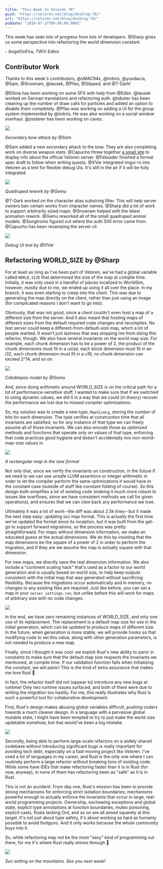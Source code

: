 ```yaml
---
title: "This Week In Veloren 78"
guid: "https://veloren.net/blog/devblog-78/"
url: "https://veloren.net/blog/devblog-78/"
pubDate: "2020-07-27T00:00:00.000Z"
---
```


This week has seen lots of progress from lots of developers. @Sharp gives us some perspective into refactoring the world dimension constant.

\- AngelOnFira, TWiV Editor

## Contributor Work

Thanks to this week's contributors, @xMAC94x, @imbris, @yusdacra, @Sam, @Snowram, @lausek, @Pfau, @Slipped, and @T-Dark!

@Ellinia has been working on some SFX with help from @Eden. @lausek worked on German translations and refactoring auth. @lobster has been cleaning up the number of draw calls for particles and added an option to disable them completely. @Pfau was working on adding a UI for the group system implemented by @imbris. He was also working on a social window overhaul. @zesterer has been working on caves.

![](https://s3.eu-central-2.wasabisys.com/veloren-blog/cdn/541307708146581519/738488317158359165/secondar-attack.gif)

_Secondary bow attack by @Sam_

@Sam added a new secondary attack to the bow. They are also completing work on diverse weapon stats. @Capucho threw together [a small site](https://veloren-status.herokuapp.com/server/server.veloren.net) to display info about the official Veloren server. @Felixader finished a format spec draft to follow when writing quests. @XVar integrated imgui-rs into Veloren as a test for flexible debug UIs. It's still in the air if it will be fully integrated.

![](https://s3.eu-central-2.wasabisys.com/veloren-blog/cdn/597826574095613962/737654838137061476/screenshot_1595809943919.png)

_Quadruped rework by @Gemu_

@T-Dark worked on the character alias substring filter. This will help server owners ban certain works from character names. @Sharp did a lot of work to support arbitrarily sized maps. @Snowram helped with the latest animation rework. @Gemu reworked all of the small quadruped animal models. @Songtronix figured out where the auth 500 error came from. @Capucho has been revamping the server cli.

![](https://s3.eu-central-2.wasabisys.com/veloren-blog/cdn/541307708146581519/737821309068640296/imgui.gif)

_Debug UI test by @XVar_

## Refactoring WORLD_SIZE by @Sharp

For at least as long as I've been part of Veloren, we've had a global variable called `WORLD_SIZE` that determined the size of the map at compile time. Initially, it was only used in a handful of places localized to WorldSim, however, mostly due to me, we ended up using it all over the place. In my branch, it was even starting to creep into the client. This was due to generating the map directly on the client, rather than just using an image (for complicated reasons I don't want to go into).

Obviously, that was not good, since a client couldn't even host a map of a different size from the server. And it also meant that hosting maps of different sizes from the default required code changes and recompiles. No test server could keep a different-from-default-size map, which a lot of people wanted. It wasn't just laziness that was stopping me from doing this refactor, though. We also have several invariants on the world map size. For example, each chunk dimension has to be a power of 2, the product of the chunk dimensions must fit in a usize, each block dimension must fit in an i32, each chunk dimension must fit in a u16, no chunk dimension can exceed 2^14, and so on.

![](https://s3.eu-central-2.wasabisys.com/veloren-blog/cdn/597826574095613962/737699903106580500/unknown.png)

_Catoblepas model by @Gemu_

And, since doing arithmetic around WORLD_SIZE is on the critical path for a lot of performance-sensitive stuff, I wanted to make sure that if we switched to using dynamic values, we did it in a way that we could (in theory) recover the performance we lost due to missed compiler optimizations.

So, my solution was to create a new type, `MapSizeLg`, storing the number of bits for each dimension. The type verifies at construction time that all invariants are satisfied, so for any instance of that type we can freely assume all of those invariants. We can also encode those as optimized methods and functions that operate only on values of that type, enforcing that code practices good hygiene and doesn't accidentally mix non-world-map-size values in.

![](https://s3.eu-central-2.wasabisys.com/veloren-blog/cdn/597826574095613962/737664474449838120/screenshot_1595943286553.png)

_A rectangular map in the new format_

Not only that, since we verify the invariants on construction, in the future if we need to we can use unsafe LLVM assertions or integer arithmetic in order to let the compiler perform the same optimizations it would have in the constant case (outside of stuff like constant folding of course). So this design both simplifies a lot of existing code (making it much more robust to issues like overflows, since we have consistent methods we call for given operations), and ensures that we can claw back any performance we lose.

Ultimately it was a lot of work--the diff was about 2.5k lines--but it made the next step easy: updating our map format. This is actually the first time we've updated the format since its inception, but it was built from the get-go to support forward migrations, so the process was pretty straightforward. For maps without dimension information, we make an educated guess at the actual dimensions. We do this by insisting that the map dimensions be the square of a power of 2 in order to perform the migration, and if they are we assume the map is actually square with that dimension.

For new maps, we directly save the real dimension information. We also include a "continent scaling hack" that's used as a factor to our world generation and is usually based on world size, to help keep outputs consistent with the initial map that was generated without sacrificing flexibility. Because the migrations occur automatically and in memory, no changes to any existing files are required. Just like before, you can set a map in your `server_settings.ron`, but unlike before this will work for maps of arbitrary size with no code changes.

![](https://s3.eu-central-2.wasabisys.com/veloren-blog/cdn/634860358623821835/736942479785328704/screenshot_1595771110863.png)

In the end, we have zero remaining instances of WORLD_SIZE, and only one use of its replacement. The replacement is a default map size for use in the initial generation, which can be updated to produce maps of different size. In the future, when generation is more stable, we will provide hooks so that modifying code to set this value, along with other generation parameters, is not needed to produce a new map.

Finally, since I thought it was cool: we exploit Rust's new ability to panic in constants to make sure that the default map size respects the invariants we mentioned, at compile time. If our validation function fails when initializing the constant, we will panic! This is the kind of extra assurance that makes me love Rust 🙂

In fact, the refactor itself did not (appear to) introduce any new bugs at runtime! Only two runtime issues surfaced, and both of them were due to writing the migration too hastily. For me, this really illustrates why Rust is such a powerful tool for collaborative development.

First, Rust's design makes abusing global variables difficult, pushing coders towards a much cleaner design. In a language with a pervasive global mutable state, I might have been tempted to try to just make the world size updatable somehow, but that would've been a big mistake.

![](https://s3.eu-central-2.wasabisys.com/veloren-blog/cdn/634860358623821835/738166605368000543/screenshot_1596063020527.png)

Secondly, being able to perform large-scale refactors on a widely shared codebase without introducing significant bugs is really important for avoiding tech debt, especially on a fast-moving project like Veloren. I've used a lot of languages in my career, and Rust is the only one where I can routinely perform a large refactor without breaking tons of existing code. While some have IDEs that make refactoring faster than it is in Rust (for now, anyway), in none of them has refactoring been as "safe" as it is in Rust.

This is not an accident. From day one, Rust's mission has been to provide strong mechanisms for enforcing strict isolation boundaries; mechanisms powerful enough to actually enforce the invariants that occur in large, real-world programming projects. Ownership, eschewing exceptions and global state, explicit type annotations at function boundaries, mutex poisoning, explicit casts, floats lacking Ord, and so on are all aimed squarely at this target. It's not just about type safety, it's about working as hard as humanly possible to avoid footguns. And it only works because the whole community buys into it.

So, while refactoring may not be the most "sexy" kind of programming out there, for me it's where Rust really shines through 🙂

![](https://s3.eu-central-2.wasabisys.com/veloren-blog/cdn/634860358623821835/738163980257853540/screenshot_1596062354346.png)

_Sun setting on the mountains. See you next week!_
